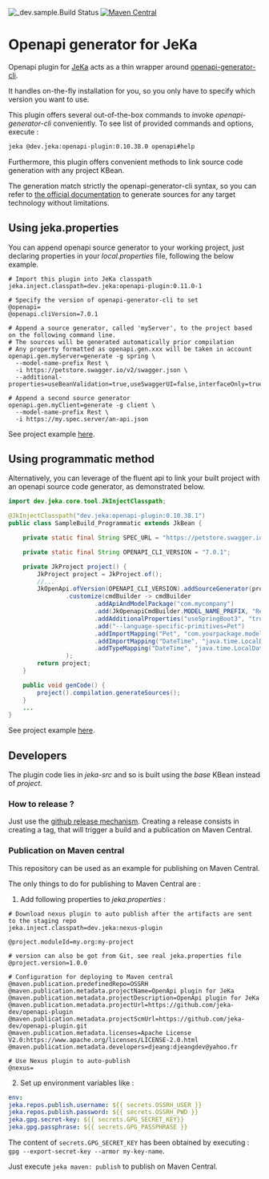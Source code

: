 ![_dev.sample.Build Status](https://github.com/jeka-dev/openapi-plugin/actions/workflows/main.yml/badge.svg)
[![Maven Central](https://img.shields.io/maven-central/v/dev.jeka/openapi-plugin)](https://search.maven.org/search?q=g:%22dev.jeka%22%20AND%20a:%22openapi-plugin%22)

# Openapi generator for JeKa

Openapi plugin for [JeKa](https://jeka.dev) acts as a thin wrapper around [openapi-generator-cli](https://openapi-generator.tech/docs/usage).

It handles on-the-fly installation for you, so you only have to specify which version you want to use.

This plugin offers several out-of-the-box commands to invoke *openapi-generator-cli* conveniently. 
To see list of provided commands and options, execute :

```bash
jeka @dev.jeka:openapi-plugin:0.10.38.0 openapi#help
````
Furthermore, this plugin offers convenient methods to link source code generation with any project KBean.

The generation match strictly the openapi-generator-cli syntax, so you can refer to [the official documentation](https://openapi-generator.tech/docs/usage/#generate) 
to generate sources for any target technology without limitations.

## Using jeka.properties

You can append openapi source generator to your working project, just declaring properties in your *local.properties* file, following the below example.

```properties
# Import this plugin into JeKa classpath
jeka.inject.classpath=dev.jeka:openapi-plugin:0.11.0-1

# Specify the version of openapi-generator-cli to set
@openapi=
@openapi.cliVersion=7.0.1

# Append a source generator, called 'myServer', to the project based on the following command line.
# The sources will be generated automatically prior compilation
# Any property formatted as openapi.gen.xxx will be taken in account
openapi.gen.myServer=generate -g spring \
  --model-name-prefix Rest \
  -i https://petstore.swagger.io/v2/swagger.json \
  --additional-properties=useBeanValidation=true,useSwaggerUI=false,interfaceOnly=true

# Append a second source generator
openapi.gen.myClient=generate -g client \
  --model-name-prefix Rest \
  -i https://my.spec.server/an-api.json
```

See project example [here](./_dev.sample-props).

## Using programmatic method

Alternatively, you can leverage of the fluent api to link your built project with an openapi 
source code generator, as demonstrated below.

```java
import dev.jeka.core.tool.JkInjectClasspath;

@JkInjectClasspath("dev.jeka:openapi-plugin:0.10.38.1")
public class SampleBuild_Programmatic extends JkBean {

    private static final String SPEC_URL = "https://petstore.swagger.io/v2/swagger.json";

    private static final String OPENAPI_CLI_VERSION = "7.0.1";

    private JkProject project() {
        JkProject project = JkProject.of();
        //...
        JkOpenApi.ofVersion(OPENAPI_CLI_VERSION).addSourceGenerator(project, "spring", SPEC_URL)
                .customize(cmdBuilder -> cmdBuilder
                        .addApiAndModelPackage("com.mycompany")
                        .add(JkOpenapiCmdBuilder.MODEL_NAME_PREFIX, "Rest")
                        .addAdditionalProperties("useSpringBoot3", "true")
                        .add("--language-specific-primitives=Pet")
                        .addImportMapping("Pet", "com.yourpackage.models.Pet")
                        .addImportMapping("DateTime", "java.time.LocalDateTime")
                        .addTypeMapping("DateTime", "java.time.LocalDateTime")
                );
        return project;
    }

    public void genCode() {
        project().compilation.generateSources();
    }
    ...
}
```

See project example [here](./_dev.sample-props).

## Developers

The plugin code lies in *jeka-src* and so is built using the *base* KBean instead of *project*.

### How to release ?

Just use the [github release mechanism](https://github.com/jeka-dev/openapi-plugin/releases).
Creating a release consists in creating a tag, that will trigger a build and a publication on Maven Central.

### Publication on Maven central

This repository can be used as an example for publishing on Maven Central.

The only things to do for publishing to Maven Central are :

1. Add following properties to *jeka.properties* :
```properties
# Download nexus plugin to auto publish after the artifacts are sent to the staging repo
jeka.inject.classpath=dev.jeka:nexus-plugin

@project.moduleId=my.org:my-project

# version can also be got from Git, see real jeka.properties file
@project.version=1.0.0

# Configuration for deploying to Maven central
@maven.publication.predefinedRepo=OSSRH
@maven.publication.metadata.projectName=OpenApi plugin for JeKa
@maven.publication.metadata.projectDescription=OpenApi plugin for JeKa
@maven.publication.metadata.projectUrl=https://github.com/jeka-dev/openapi-plugin
@maven.publication.metadata.projectScmUrl=https://github.com/jeka-dev/openapi-plugin.git
@maven.publication.metadata.licenses=Apache License V2.0:https://www.apache.org/licenses/LICENSE-2.0.html
@maven.publication.metadata.developers=djeang:djeangdev@yahoo.fr

# Use Nexus plugin to auto-publish
@nexus=
```

2. Set up environment variables like :
```yaml
env:
jeka.repos.publish.username: ${{ secrets.OSSRH_USER }}
jeka.repos.publish.password: ${{ secrets.OSSRH_PWD }}
jeka.gpg.secret-key: ${{ secrets.GPG_SECRET_KEY}}
jeka.gpg.passphrase: ${{ secrets.GPG_PASSPHRASE }}
```

The content of `secrets.GPG_SECRET_KEY` has been obtained by executing : `gpg --export-secret-key --armor my-key-name`.



Just execute `jeka maven: publish` to publish on Maven Central.

